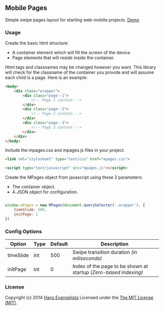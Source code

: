 ## Mobile Pages
Simple swipe pages layout for starting web-mobile projects. [Demo](http://hanshavin.github.io/Mobile-Pages/)

### Usage
Create the basic html structure:

* A container element which will fill the screen of the device.
* Page elements that will reside inside the container.

Html tags and classnames may be changed *however* you want. This library will check for the classname of the container you provide and will assume each child is a page. Here is an example:

``` html
<body>
	<div class="wrapper">
		<div class="page--1">
			<!-- Page 1 content -->
		</div>
		<div class="page--2">
			<!-- Page 2 content -->
		</div>
		<div class="page--3">
			<!-- Page 3 content -->
		</div>
	</div>
</body>
```

Include the mpages.css and mpages.js files in your project.

``` html
<link rel="stylesheet" type="text/css" href="mpages.css">
```

``` html
<script type="text/javascript" src="mpages.js"></script>
```

Create the MPages object from javascript using these 2 parameters:

* The container object.
* A JSON object for configuration.

``` js

window.mPages = new MPages(document.querySelector('.wrapper'), {
	timeSlide: 500,
	initPage: 1
})
```

### Config Options
Option | Type | Default | Description
------ | ---- | ------- | -----------
timeSlide | int | 500 | Swipe transition duration *(in miliseconds)*
initPage | int | 0 | Index of the page to be shown at startup *(Zero-based indexing)*

### License
Copyright (c) 2014 [Hans Evangelista](https://twitter.com/hanshavin_code) Licensed under the [The MIT License (MIT)](http://opensource.org/licenses/MIT).